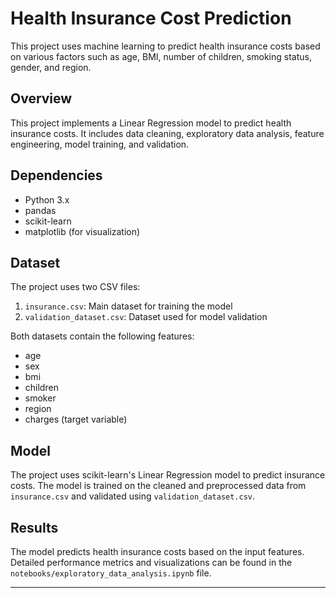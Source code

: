 # Health Insurance Cost Prediction

This project uses machine learning to predict health insurance costs based on various factors such as age, BMI, number of children, smoking status, gender, and region.

## Overview

This project implements a Linear Regression model to predict health insurance costs. It includes data cleaning, exploratory data analysis, feature engineering, model training, and validation.

## Dependencies

- Python 3.x
- pandas
- scikit-learn
- matplotlib (for visualization)


## Dataset

The project uses two CSV files:
1. `insurance.csv`: Main dataset for training the model
2. `validation_dataset.csv`: Dataset used for model validation

Both datasets contain the following features:
- age
- sex
- bmi
- children
- smoker
- region
- charges (target variable)



## Model

The project uses scikit-learn's Linear Regression model to predict insurance costs. The model is trained on the cleaned and preprocessed data from `insurance.csv` and validated using `validation_dataset.csv`.

## Results

The model predicts health insurance costs based on the input features. Detailed performance metrics and visualizations can be found in the `notebooks/exploratory_data_analysis.ipynb` file.

---
